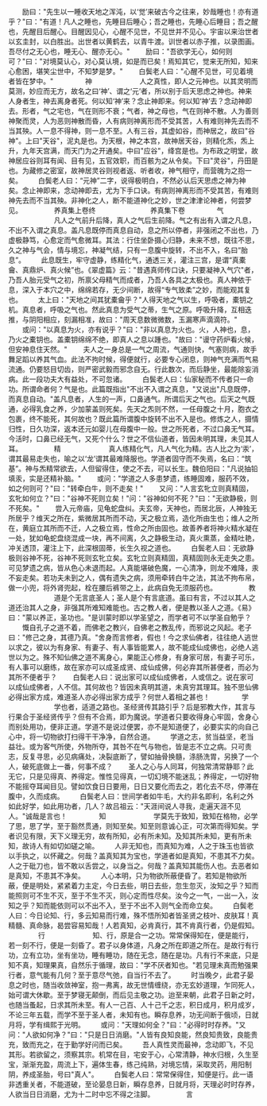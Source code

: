 <!-- { "loadSidebar": true } -->
　　励曰："先生以一睡收天地之浑沌，以‘觉’来破古今之往来，妙哉睡也！亦有道乎？"曰："有道！凡人之睡也，先睡目后睡心；吾之睡也，先睡心后睡目；吾之醒也，先醒目后醒心。目醒因见心，心醒不见世，不见世并不见心。宇宙以来治世者以玄圭封，以白胜出。出世者以黄鹤去，以青牛渡。训世者以赤子推，以录图画。吾尽付之无心也，睡无心、醒亦无心。"
　　励曰："吾欲学无心，如何则可？"曰："对境莫认心，对心莫认境，如是而已矣！焉知其它，觉来无所知，知来心愈困，堪笑尘世中，不知梦是梦。"
　　白鬓老人曰："心醒不见世，可见着境者皆在梦中。"
　　
　　神
　　
　　
　　人之真性，即人之元神也。以其灵明而莫测，妙应而无方，故名之曰‘神’、谓之‘元’者，所以别于后天思虑之神也。神来人身者生，神去离身者死。何以知‘神’来？念止神即来。何以知‘神’去？念动神即去。形者，气之宅也，气在则形不衰；气者，神之母也，气在则神不散。人为善则神聚而灵，人为恶则神散而昏，人有病则神离形而不受其苦，人有难则神先去而不当其殃。人一息不得神，则一息不至。人有三谷，其虚如谷，而神居之，故曰"谷神"。上曰"天谷"，泥丸是也。为天根，神之本宫，故神居天谷，则精化炁，炁上升，九年天宫满，而天门为之开通矣。中曰"应谷"，绛宫是也。为布政之明堂，故神居应谷则耳有闻、目有见，五官效职，而百骸为之从令矣。下曰"灵谷"，丹田是也。为藏修之密室，故神居灵谷则视者返、听者收，神气相守，而营魄为之抱一矣。
　　白鬓老人曰：“元神”二字，说得极明白，不然必认后天思虑之神为神矣。念止神即来，念动神即去，尤为下手口诀。有病则神离形而不受其苦，有难则神先去而不当其殃。非神化之人，断不能道神化之妙，世之津津论神者，何尝梦见。
　　
　　养真集上卷终
　　　
　　
　　养真集下卷
　　
　　气
　　
　　
　　凡人之气前升后降，真人之气后生前降。气之有出有入谓之凡息，不出不入谓之真息。盖凡息既停而真息自动，息之所以停者，非强闭之不出也，乃虚极静笃，心愈定而气愈微耳。其法：行住坐卧摄心归静，未来不想，既往不思，久之神与气会，情与境忘，神凝气结，只有一息腹中旋转，不出不入，名曰“胎息”。
　　此息既生，牢守虚静，练精化气，通透三关，灌注三宫，是谓“真橐龠、真鼎炉、真火候”也。《翠虚篇》云："昔遇真师传口诀，只要凝神入气穴"者，乃吾人胎元受气之初，所禀父母精气而成者，乃吾人各具之太极也。真人神依于息，深入于本穴之中，绵绵若存，无少间断，故得“专气致柔”之妙，而能观其复也。
　　太上曰："天地之间其犹橐龠乎？"人得天地之气以生，呼吸者，橐钥之机。真息者，呼吸之气也。然此真息为受气之蒂，生气之原。呼吸升降，互相迭推，与阴阳相应，刻漏相准，故曰："周天息数微微数，玉漏寒声滴滴符。"
　　或问："以真息为火，亦有说乎？"曰："非以真息为火也。火，人神也，息，乃火之橐钥也。盖橐钥绵绵不绝，即真人之息以踵也。"故曰："谩守药炉看火候，但安神息住天然。"
　　夫人之一身总是一气之周流，气通则快，气塞则病，故手舞足蹈以养其气血。此法不拘时候，得便就行，必要专心闭息，则神气充满而气易流通。仍要怒目切齿，则严密武毅而邪念自无。行此数次，而后静坐，最能除妄消病。此一段功夫大有益处，不可忽诸。
　　白鬓老人曰：仙家秘而不传者只一命功。所谓命者何？气是也。此篇既指出"不出不入谓之真息，"又说出"凡息既停，而真息自动。"盖凡息者，人生的一声，口鼻通气。所谓后天之气也。后天之气既通，必得乳食之养，少加蒙盖则死矣。先天之炁则不然，一任母腹之十月，胞衣之包裹，终不能死，其何故也？既此篇所谓腹中旋转不出不入是也。修炼之人，摄情归性，日久功深，返本还元如婴儿在母腹中一般。世之所死者，不过口鼻无气耳。今活时，口鼻已经无气，又死个什么？世之不信仙道者，皆因未明其理，未见其人耳。
　　
　　精
　　
　　
　　真人练精化气，凡人气化为精。古人比之为‘汞’，谓其最易走失也，喻之以‘龙’谓其最难降服也。学道者固守而不失焉，名曰：“筑基”。神与炁精常欲去，人但留得住，使之不去，可以长生。魏伯阳曰："凡说抽铅填汞，实是还精补脑。"
　　或问："学道之人多患梦遗，练睡固难，服药不效，如之何则可？"曰："转牵白牛，则不走矣！"
　　又问："人言玄牝立则真精固，玄牝如何立？"曰："谷神不死则立矣！"问："谷神如何不死？"曰："无欲静极，则不死矣。"
　　尝入元帝庙，见龟蛇盘纠。夫玄帝，天神也，而居北辰，人神独无所居乎？维天之所在，紫微居其所而不动，天之极立焉，造化所由生也；维人之所在，黄庭立其所而不迁，人之极立焉，性命之所由固也。故善养者将神火精水凝在一处，犹如龟蛇盘绕混成一块，再不间离，久之静极生动，真火熏蒸，金精吐艳，冲关透顶，灌注上下，此深根固蒂，长生久视之道也。
　　白鬓老人曰：无欲静极则谷神不死，谷神不死则玄牝立矣。玄牝立则真精固，真精固则永无走失之患。可见梦遗之病，皆从色心未退而起。人真能堪破色魔，一心清净，则龙不难降，汞不妄走矣。若功夫未到之人，偶有遗失之病，须用牵转白牛之法，其法不拘布帛，做一小兜，将外肾兜起，栓在腰后裤带之上，此病自免无须服药也。
　　
　　教
　　
　　
　　道是个无言底圣人；圣人是个有言底道。虽曰有言，不过以其人之道还治其人之身，非强其所难知难能也。古之教人者，便是教以圣人之道。《易》曰："蒙以养正，圣功也。"是训蒙时即以学圣望之，而学者可不以学圣自勉乎？
　　慨自孔子之道不着，而佛老之教兴，自佛老之教乱传，而邪说之风起。老子曰："修己之身，其德乃真。"舍身而言修者，假也！今之求仙佛者，往往绝人逃世以求之，彼以为有身家、有妻子、有人事皆能累人，故不能成仙成佛也，必绝人逃世以为之。殊不知仙佛之道不离身心，果能正心修身，有身家可居，有妻子可乐，有人事可以磨练，故在家亦可以成圣成贤、成仙成佛，何必弃其所甚便者，而必为其所不便者乎？
　　白鬓老人曰：说出家可以成仙成佛者，人或信之。说在家可以成仙成佛者，人不信。其何故也？皆因未真明其道，未真穷其理耳。独不思仙佛必得出家方成，难道圣人亦必得出家方成乎？何世人着相之甚也！
　　
　　学
　　
　　
　　学也者，适道之路也。圣经贤传其路引乎？后是邪教大作，其言与行果合于圣经贤传乎？但有不合焉，即为魔说。学道者只要收得身心牢固，舍身心而别处用功，便非正道。学道不是说过便罢，亦不是知道便了，必要实实的向自己心中，将一切物欲打扫得干干净净，自然合道。
　　学道之志，贫当益坚，老当益壮。或为客气所使，外物所夺，其咎不在气与物也，皆是志不立之病。只可责志，反复寻思，必见病痛处，决裂底断了，譬如抽骨换髓，涤肠洗胃，另换了一个人，破死底做上一番，何事不成？
　　圣人之心与人同耳，何独常清常静耶？此无它，只是见得真、养得定。惟性见得真，一切幻境不能迷乱；养得定，一切好物不能摇夺耳闻目见。譬如饮食日日要用，日日又要化而去之，若化去不尽，停滞在腹中，久而成病。
　　白鬓老人曰：世间学者如牛毛，大约非名即利，名利之外如此好学，如此用功者，几人？故吕祖云："天涯间说人寻我，走遍天涯不见人。"诚哉是言也！
　　
　　知
　　
　　
　　学莫先于致知，致知在格物，必学了思，思了学，至于豁然贯通，则知至矣。知至则意诚心正，可次第而得知矣。学者识见有限，天下义理无穷，故有所知，必有所未知。及知其所未知，更有所未知，故诗人有如切如磋之喻。
　　人非无知也，而真知为难，人之于珠玉也皆欲以手执之，以怀藏之。何哉？盖真知其为宝也，学道者如是真知，不患其不力矣。人之于砒刀也，皆不敢以舌尝之，以身当之。何哉？盖真知其能伤人也。去恶者如是真知，不患其不净矣。
　　人心本明，只为物欲所蔽便昏了。若知是物欲所蔽，便是明处，紧紧着力主定，今日去些，明日去些，忽生忽灭，汝知之乎？知而能照则可不生不灭，至于不生不灭，则心定而性尽矣。汝今之一气，一出一入，汝知之乎？知而能依则可以不出不入，至于不出不入则气全而命立矣。
　　白鬓老人曰：今日论知、行，多云知易而行难，殊不悟所知者皆圣贤之枝叶、皮肤耳！真精髓、真命脉，曷尝容易知哉！人若真知，必肯真行，其不肯真行者，仍是假知。
　　
　　行
　　
　　
　　知、行，原是合一之功。常常保得知在，便是能行，若一刻不行，便是一刻昏了。君子以身体道，凡身之所在即道之所在。是故行有行功，立有立功，坐有坐功，睡有睡功，随在无念，随在是功。凡有行不来底，只是知不真，知理果真，自然乐于循理，故曰："学不厌者知也。"若见理未真而勉强果行者，意气能有几何？至于意尽气弛，自当行不去了。
　　时当晚夕，此君子晏息之时也，随当收敛神室，抱一弗离，故无世情缠绕，亦无玄妙道理，乍同死人，始可谓大休歇。至于梦寝无颠倒，而后见主敬之功。迨至来朝，此君子日新之时，也随当蚤起，日求其所未至。有人一己百、人十己千之志，积日成月，积月成岁，不论三年五载，而学不至于圣人者，未知有也。瞬存息养，功无间断于俄顷，日就月将，学有缉熙于光明。
　　或问："天理如何全？"曰："必得时时存养。"又问："人欲如何净？"曰："只是日日消磨。"人皆有良知良能，然良知贵致，良能贵充，致而充之，在于勤学好问而已矣。
　　吾人真性灵而最神，念动即飞，不见其形。若欲留之，须察其宗。机常在目，宅安于心，心常清静，神水归根，久生至宝，渐渐充盈，周流上下，遍体生春，练己纯熟，对境忘情，采取灵药，用阳制阴，养成圣胎，号曰"真人"。
　　白鬓老人曰：常常保得住，知便是行。此一语非透重关者，不能道破，至论晏息日新，瞬存息养，日就月将，天理必时时存养，人欲当日日消磨，尤为十二时中忘不得之注脚。
　　
　　言
　　
